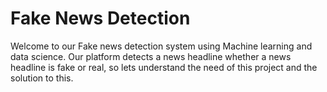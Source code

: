 # Fake News Detection
Welcome to our Fake news detection system using Machine learning and data science. Our platform detects a news headline whether a news headline is fake or real, so lets understand the need of this project and the solution to this.
